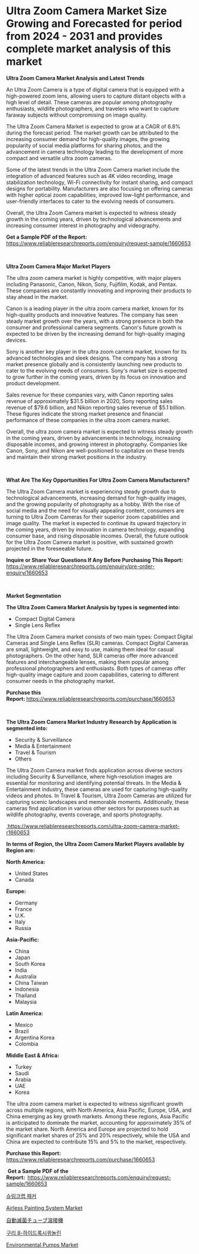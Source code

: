 <p><h1>Ultra Zoom Camera Market Size Growing and Forecasted for period from 2024 - 2031 and provides complete market analysis of this market</h1></p><p><strong>Ultra Zoom Camera Market Analysis and Latest Trends</strong></p>
<p><p>An Ultra Zoom Camera is a type of digital camera that is equipped with a high-powered zoom lens, allowing users to capture distant objects with a high level of detail. These cameras are popular among photography enthusiasts, wildlife photographers, and travelers who want to capture faraway subjects without compromising on image quality.</p><p>The Ultra Zoom Camera Market is expected to grow at a CAGR of 6.8% during the forecast period. The market growth can be attributed to the increasing consumer demand for high-quality images, the growing popularity of social media platforms for sharing photos, and the advancement in camera technology leading to the development of more compact and versatile ultra zoom cameras.</p><p>Some of the latest trends in the Ultra Zoom Camera market include the integration of advanced features such as 4K video recording, image stabilization technology, Wi-Fi connectivity for instant sharing, and compact designs for portability. Manufacturers are also focusing on offering cameras with higher optical zoom capabilities, improved low-light performance, and user-friendly interfaces to cater to the evolving needs of consumers.</p><p>Overall, the Ultra Zoom Camera market is expected to witness steady growth in the coming years, driven by technological advancements and increasing consumer interest in photography and videography.</p></p>
<p><strong>Get a Sample PDF of the Report:&nbsp;</strong> <a href="https://www.reliableresearchreports.com/enquiry/request-sample/1660653">https://www.reliableresearchreports.com/enquiry/request-sample/1660653</a></p>
<p>&nbsp;</p>
<p><strong>Ultra Zoom Camera Major Market Players</strong></p>
<p><p>The ultra zoom camera market is highly competitive, with major players including Panasonic, Canon, Nikon, Sony, Fujifilm, Kodak, and Pentax. These companies are constantly innovating and improving their products to stay ahead in the market.</p><p>Canon is a leading player in the ultra zoom camera market, known for its high-quality products and innovative features. The company has seen steady market growth over the years, with a strong presence in both the consumer and professional camera segments. Canon's future growth is expected to be driven by the increasing demand for high-quality imaging devices.</p><p>Sony is another key player in the ultra zoom camera market, known for its advanced technologies and sleek designs. The company has a strong market presence globally and is consistently launching new products to cater to the evolving needs of consumers. Sony's market size is expected to grow further in the coming years, driven by its focus on innovation and product development.</p><p>Sales revenue for these companies vary, with Canon reporting sales revenue of approximately $31.5 billion in 2020, Sony reporting sales revenue of $79.6 billion, and Nikon reporting sales revenue of $5.1 billion. These figures indicate the strong market presence and financial performance of these companies in the ultra zoom camera market.</p><p>Overall, the ultra zoom camera market is expected to witness steady growth in the coming years, driven by advancements in technology, increasing disposable incomes, and growing interest in photography. Companies like Canon, Sony, and Nikon are well-positioned to capitalize on these trends and maintain their strong market positions in the industry.</p></p>
<p>&nbsp;</p>
<p><strong>What Are The Key Opportunities For Ultra Zoom Camera Manufacturers?</strong></p>
<p><p>The Ultra Zoom Camera market is experiencing steady growth due to technological advancements, increasing demand for high-quality images, and the growing popularity of photography as a hobby. With the rise of social media and the need for visually appealing content, consumers are turning to Ultra Zoom Cameras for their superior zoom capabilities and image quality. The market is expected to continue its upward trajectory in the coming years, driven by innovation in camera technology, expanding consumer base, and rising disposable incomes. Overall, the future outlook for the Ultra Zoom Camera market is positive, with sustained growth projected in the foreseeable future.</p></p>
<p><strong>Inquire or Share Your Questions If Any Before Purchasing This Report:</strong> <a href="https://www.reliableresearchreports.com/enquiry/pre-order-enquiry/1660653">https://www.reliableresearchreports.com/enquiry/pre-order-enquiry/1660653</a></p>
<p>&nbsp;</p>
<p><strong>Market Segmentation</strong></p>
<p><strong>The Ultra Zoom Camera Market Analysis by types is segmented into:</strong></p>
<p><ul><li>Compact Digital Camera</li><li>Single Lens Reflex</li></ul></p>
<p><p>The Ultra Zoom Camera market consists of two main types: Compact Digital Cameras and Single Lens Reflex (SLR) cameras. Compact Digital Cameras are small, lightweight, and easy to use, making them ideal for casual photographers. On the other hand, SLR cameras offer more advanced features and interchangeable lenses, making them popular among professional photographers and enthusiasts. Both types of cameras offer high-quality image capture and zoom capabilities, catering to different consumer needs in the photography market.</p></p>
<p><strong>Purchase this Report:&nbsp;</strong><a href="https://www.reliableresearchreports.com/purchase/1660653">https://www.reliableresearchreports.com/purchase/1660653</a></p>
<p>&nbsp;</p>
<p><strong>The Ultra Zoom Camera Market Industry Research by Application is segmented into:</strong></p>
<p><ul><li>Security & Surveillance</li><li>Media & Entertainment</li><li>Travel & Tourism</li><li>Others</li></ul></p>
<p><p>The Ultra Zoom Camera market finds application across diverse sectors including Security & Surveillance, where high-resolution images are essential for monitoring and identifying potential threats. In the Media & Entertainment industry, these cameras are used for capturing high-quality videos and photos. In Travel & Tourism, Ultra Zoom Cameras are utilized for capturing scenic landscapes and memorable moments. Additionally, these cameras find application in various other sectors for purposes such as wildlife photography, events coverage, and sports photography.</p></p>
<p><a href="https://www.reliableresearchreports.com/ultra-zoom-camera-market-r1660653">&nbsp;https://www.reliableresearchreports.com/ultra-zoom-camera-market-r1660653</a></p>
<p><strong>In terms of Region, the Ultra Zoom Camera Market Players available by Region are:</strong></p>
<p>
    <p> <strong> North America: </strong>
        <ul>
            <li>United States</li>
            <li>Canada</li>
        </ul>
        </p> 
    <p> <strong> Europe: </strong>
        <ul>
            <li>Germany</li>
            <li>France</li>
            <li>U.K.</li>
            <li>Italy</li>
            <li>Russia</li>
        </ul>
        </p> 
    <p> <strong> Asia-Pacific: </strong>
        <ul>
            <li>China</li>
            <li>Japan</li>
            <li>South Korea</li>
            <li>India</li>
            <li>Australia</li>
            <li>China Taiwan</li>
            <li>Indonesia</li>
            <li>Thailand</li>
            <li>Malaysia</li>
        </ul>
        </p> 
    <p> <strong> Latin America: </strong>
        <ul>
            <li>Mexico</li>
            <li>Brazil</li>
            <li>Argentina Korea</li>
            <li>Colombia</li>
        </ul>
        </p> 
    <p> <strong> Middle East & Africa: </strong>
        <ul>
            <li>Turkey</li>
            <li>Saudi</li>
            <li>Arabia</li>
            <li>UAE</li>
            <li>Korea</li>
        </ul>
    </p>
    </p>
<p><p>The ultra zoom camera market is expected to witness significant growth across multiple regions, with North America, Asia Pacific, Europe, USA, and China emerging as key growth markets. Among these regions, Asia Pacific is anticipated to dominate the market, accounting for approximately 35% of the market share. North America and Europe are projected to hold significant market shares of 25% and 20% respectively, while the USA and China are expected to contribute 15% and 5% to the market, respectively.</p></p>
<p><strong>Purchase this Report: </strong><a href="https://www.reliableresearchreports.com/purchase/1660653">https://www.reliableresearchreports.com/purchase/1660653</a></p>
<p>&nbsp;<strong>Get a Sample PDF of the Report:&nbsp;&nbsp;</strong><a href="https://www.reliableresearchreports.com/enquiry/request-sample/1660653">https://www.reliableresearchreports.com/enquiry/request-sample/1660653</a></p>
<p><strong></strong></p>
<p><p><a href="https://github.com/darrellockm3ytan895656/Market-Research-Report-List-2/blob/main/1063871170325.md">슈링크랩 패커</a></p><p><a href="https://github.com/DarrenSipes1990/Market-Research-Report-List-1/blob/main/airless-painting-system-market.md">Airless Painting System Market</a></p><p><a href="https://github.com/klon646/Market-Research-Report-List-2/blob/main/4878156158764.md">自動滅菌チューブ溶接機</a></p><p><a href="https://github.com/Penelolack456456/Market-Research-Report-List-2/blob/main/1270382170324.md">구리 8-하이드록시퀴놀린</a></p><p><a href="https://github.com/Airanohannonzb68e5pb53oc1/Market-Research-Report-List-3/blob/main/environmental-pumps-market.md">Environmental Pumps Market</a></p></p>